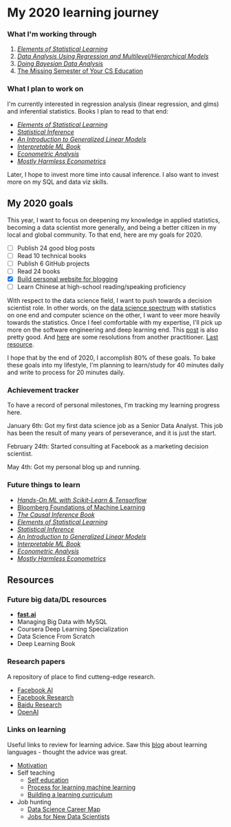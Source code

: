 # My 2020 learning journey

### What I'm working through

1. [_Elements of Statistical Learning_](https://web.stanford.edu/~hastie/ElemStatLearn/printings/ESLII_print12.pdf)
2. [_Data Analysis Using Regression and Multilevel/Hierarchical Models_](https://faculty.psau.edu.sa/filedownload/doc-12-pdf-a1997d0d31f84d13c1cdc44ac39a8f2c-original.pdf)
3. [_Doing Bayesian Data Analysis_](http://www.r-5.org/files/books/computers/algo-list/statistics/data-mining/John_K_Kruschke-Doing_Bayesian_Data_Analysis-EN.pdf)
4. [The Missing Semester of Your CS Education](https://missing.csail.mit.edu/?fbclid=IwAR2oSExw3Luz7jLSE0eIWguTBe3pHOqpbBL0i9eYKBxcFenwq4LWm484xg0)


### What I plan to work on

I'm currently interested in regression analysis (linear regression, and glms) and inferential statistics. Books I plan to read to that end:

- [_Elements of Statistical Learning_](https://web.stanford.edu/~hastie/ElemStatLearn/printings/ESLII_print12.pdf)
- [_Statistical Inference_](https://fsalamri.files.wordpress.com/2015/02/casella_berger_statistical_inference1.pdf)
- [_An Introduction to Generalized Linear Models_](https://reneues.files.wordpress.com/2010/01/an-introduction-to-generalized-linear-models-second-edition-dobson.pdf)
- [_Interpretable ML Book_](https://christophm.github.io/interpretable-ml-book/) 
- [_Econometric Analysis_](https://spu.fem.uniag.sk/cvicenia/ksov/obtulovic/Mana%C5%BE.%20%C5%A1tatistika%20a%20ekonometria/EconometricsGREENE.pdf)
- [_Mostly Harmless Econometrics_](https://mycourses.aalto.fi/pluginfile.php/203124/mod_resource/content/1/Angrist%20%20Pischke.pdf)

Later, I hope to invest more time into causal inference. I also want to invest more on my SQL and data viz skills.

## My 2020 goals

This year, I want to focus on deepening my knowledge in applied statistics, becoming a data scientist more generally, and being a better citizen in my local and global community. To that end, here are my goals for 2020. 

- [ ] Publish 24 good blog posts
- [ ] Read 10 technical books
- [ ] Publish 6 GitHub projects
- [ ] Read 24 books
- [x] [Build personal website for blogging](https://collinching.com)
- [ ] Learn Chinese at high-school reading/speaking proficiency

With respect to the data science field, I want to push towards a decision scientist role. In other words, on the [data science spectrum](https://towardsdatascience.com/using-the-data-science-spectrum-to-find-the-right-data-science-career-path-for-you-eff98b6c589c) with statistics on one end and computer science on the other, I want to veer more heavily towards the statistics. Once I feel comfortable with my expertise, I'll pick up more on the software engineering and deep learning end. This [post](https://towardsdatascience.com/2020-is-coming-practical-tips-for-landing-your-first-data-job-13f77aab1333) is also pretty good. And [here](https://towardsdatascience.com/new-years-resolutions-for-data-scientists-43a0d3d8b4ff) are some resolutions from another practitioner. [Last resource](https://towardsdatascience.com/which-flavor-of-data-professional-are-you-5e01375584ce).

I hope that by the end of 2020, I accomplish 80% of these goals. To bake these goals into my lifestyle, I'm planning to learn/study for 40 minutes daily and write to process for 20 minutes daily.

### Achievement tracker

To have a record of personal milestones, I'm tracking my learning progress here.

January 6th: Got my first data science job as a Senior Data Analyst. This job has been the result of many years of perseverance, and it is just the start.

February 24th: Started consulting at Facebook as a marketing decision scientist.

May 4th: Got my personal blog up and running. 

### Future things to learn
- [_Hands-On ML with Scikit-Learn & Tensorflow_](https://www.lpsm.paris/pageperso/has/source/Hand-on-ML.pdf)
- [Bloomberg Foundations of Machine Learning](https://bloomberg.github.io/foml/#home)
- [_The Causal Inference Book_](https://cdn1.sph.harvard.edu/wp-content/uploads/sites/1268/2020/02/ci_hernanrobins_21feb20.pdf)
- [_Elements of Statistical Learning_](https://web.stanford.edu/~hastie/ElemStatLearn/printings/ESLII_print12.pdf)
- [_Statistical Inference_](https://fsalamri.files.wordpress.com/2015/02/casella_berger_statistical_inference1.pdf)
- [_An Introduction to Generalized Linear Models_](https://reneues.files.wordpress.com/2010/01/an-introduction-to-generalized-linear-models-second-edition-dobson.pdf)
- [_Interpretable ML Book_](https://christophm.github.io/interpretable-ml-book/) 
- [_Econometric Analysis_](https://spu.fem.uniag.sk/cvicenia/ksov/obtulovic/Mana%C5%BE.%20%C5%A1tatistika%20a%20ekonometria/EconometricsGREENE.pdf)
- [_Mostly Harmless Econometrics_](https://mycourses.aalto.fi/pluginfile.php/203124/mod_resource/content/1/Angrist%20%20Pischke.pdf)


## Resources

### Future big data/DL resources
- **[fast.ai](https://course.fast.ai/)** 
- Managing Big Data with MySQL
- Coursera Deep Learning Specialization
- Data Science From Scratch
- Deep Learning Book


### Research papers
A repository of place to find cutteng-edge research.

- [Facebook AI](https://ai.facebook.com/research)
- [Facebook Research](https://research.fb.com)
- [Baidu Research](http://research.baidu.com/Research_Areas/index-view?id=55)
- [OpenAI](https://openai.com/progress/)


### Links on learning
Useful links to review for learning advice. Saw this [blog](https://reasoniamhere.com/2015/09/24/how-to-learn-a-foreign-language-from-the-comfort-of-your-home-dont-feel-bad-dont-get-bored-dont-give-up/) about learning languages - thought the advice was great.

- [Motivation](https://www.nateliason.com/blog/motivation)
- Self teaching
    - [Self education](https://www.nateliason.com/blog/self-education)
    - [Process for learning machine learning](https://elitedatascience.com/learn-machine-learning#step-0)
    - [Building a learning curriculum](https://medium.com/@rchang/how-i-build-learning-projects-part-i-54dbaad68961)
- Job hunting
    - [Data Science Career Map](https://datasciencecareermap.com/)
    - [Jobs for New Data Scientists](https://www.jobsfornewdatascientists.com/)